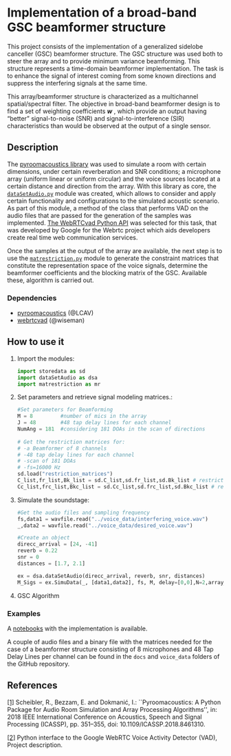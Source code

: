 # Implementation of a broad-band GSC beamformer structure

This project consists of the implementation of a generalized sidelobe canceller (GSC) beamformer structure. The GSC structure was used both to steer the array and to provide minimum variance beamforming. This structure represents a time-domain beamformer implementation. The task is to enhance the signal of interest coming from some known directions and suppress the interfering signals at the same time.

This array/beamformer structure is characterized as a multichannel spatial/spectral filter. The objective in broad-band beamformer design is to find a set of weighting coefficients ***w*** , which provide an output having “better” signal-to-noise (SNR) and signal-to-interference (SIR) characteristics than would be observed at the output of a single sensor.

## Description

The [pyroomacoustics library](#references) was used to simulate a room with certain dimensions, under certain reverberation and SNR conditions; a microphone array (uniform linear or uniform circular) and the voice sources located at a certain distance and direction from the array. With this library as core, the [`dataSetAudio.py`](./docs/dataSetAudio.py) module was created, which allows to consider and apply certain functionality and configurations to the simulated acoustic scenario.
As part of this module, a method of the class that performs VAD on the audio files that are passed for the generation of the samples was implemented. [The WebRTCvad Python API](#references) was selected for this task, that was developed by Google for the Webrtc project which aids developers create real time web communication services.

Once the samples at the output of the array are available, the next step is to use the [`matrestriction.py`](./docs/matrestriction.py) module to generate the constraint matrices that constitute the representation space of the voice signals, determine the beamformer coefficients and the blocking matrix of the GSC. Available these, algorithm is carried out.


   ### Dependencies

   - [pyroomacoustics](https://pypi.org/project/pyroomacoustics/) (@LCAV)
   - [webrtcvad](https://pypi.org/project/webrtcvad/) (@wiseman)



## How to use it

1. Import the modules:
   ```py
   import storedata as sd
   import dataSetAudio as dsa
   import matrestriction as mr
   ```

2. Set parameters and retrieve signal modeling matrices.:
   ```python
   #Set parameters for Beamforming
   M = 8         #number of mics in the array
   J = 48        #48 tap delay lines for each channel
   NumAng = 181  #considering 181 DOAs in the scan of directions
       
   # Get the restriction matrices for:
   # -a Beamformer of 8 channels
   # -48 tap delay lines for each channel
   # -scan of 181 DOAs
   # -fs=16000 Hz
   sd.load("restriction_matrices")
   C_list,fr_list,Bk_list = sd.C_list,sd.fr_list,sd.Bk_list # restriction matrices for ULA
   Cc_list,frc_list,Bkc_list = sd.Cc_list,sd.frc_list,sd.Bkc_list # restriction matrices for UCA
   ```

3. Simulate the soundstage:
   ```py
   #Get the audio files and sampling frequency
   fs,data1 = wavfile.read("../voice_data/interfering_voice.wav")
   _,data2 = wavfile.read("../voice_data/desired_voice.wav")

   #Create an object
   direcc_arrival = [24, -41]
   reverb = 0.22
   snr = 0
   distances = [1.7, 2.1]

   ex = dsa.dataSetAudio(direcc_arrival, reverb, snr, distances)
   M_Sigs = ex.SimuData(_, [data1,data2], fs, M, delay=[0,0],N=2,array_mic="ULA",dataset=False)
   ```
4. GSC Algorithm

### Examples

A [notebooks](./docs/GSC.ipynb) with the implementation is available.

A couple of audio files and a binary file with the matrices needed for the case of a beamformer structure consisting of 8 microphones and  48 Tap Delay Lines per channel can be found in the `docs` and `voice_data` folders of the GitHub repository.

## References

[[1]](https://ieeexplore.ieee.org/document/8461310)
   Scheibler, R., Bezzam, E. and Dokmanić, I.: ``Pyroomacoustics: A Python Package for Audio Room Simulation and Array Processing Algorithms'', in: 2018 IEEE International Conference on Acoustics, Speech and Signal Processing (ICASSP), pp. 351–355, doi: 10.1109/ICASSP.2018.8461310.

[[2]](https://pypi.org/project/webrtcvad/)
   Python interface to the Google WebRTC Voice Activity Detector (VAD), Project description.
